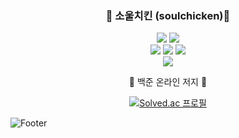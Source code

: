 <h3 align="center"> 🐥 소울치킨 (soulchicken)🐣 </h3>
<p align="center">
  <img src="https://img.shields.io/badge/HTML5-E34F26?style=flat-square&logo=HTML5&logoColor=white"/></a> 
  <img src="https://img.shields.io/badge/CSS3-1572B6?style=flat-square&logo=CSS3&logoColor=white"/></a>
  <br>
  <img src="https://img.shields.io/badge/Python-3776AB?style=flat-square&logo=Python&logoColor=white"/></a>
  <img src="https://img.shields.io/badge/Pandas-150458?style=flat-square&logo=Pandas&logoColor=white"/></a>
  <img src="https://img.shields.io/badge/MYSQL-4479A1?style=flat-square&logo=MYSQL&logoColor=white"/></a>
  <br>
  <a href="https://velog.io/@soulchicken"><img src="https://img.shields.io/badge/chicken_velog-3DDC84?style=flat-square&logo=Blogger&logoColor=white"/></a>
  <br>
</p>

<div align="center">
  🔶 백준 온라인 저지 🔶  

<br />
  
  [![Solved.ac
프로필](http://mazassumnida.wtf/api/v2/generate_badge?boj=soulfever01)](https://solved.ac/soulfever01)
</div>

![Footer](https://capsule-render.vercel.app/api?type=waving&color=auto&height=200&section=footer)
